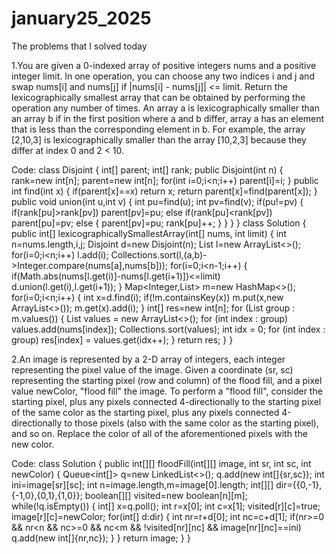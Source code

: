 # january25_2025
The problems that I solved today

1.You are given a 0-indexed array of positive integers nums and a positive integer limit. In one operation, you can choose any two indices i and j and swap nums[i] and nums[j] if |nums[i] - nums[j]| <= limit. Return the lexicographically smallest array that can be obtained by performing the operation any number of times. An array a is lexicographically smaller than an array b if in the first position where a and b differ, array a has an element that is less than the corresponding element in b. For example, the array [2,10,3] is lexicographically smaller than the array [10,2,3] because they differ at index 0 and 2 < 10.

Code:
class Disjoint
{
    int[] parent;
    int[] rank;
    public Disjoint(int n)
    {
        rank=new int[n];
        parent=new int[n];
        for(int i=0;i<n;i++)
            parent[i]=i;
    }
    public int find(int x)
    {
        if(parent[x]==x)
            return x;
        return parent[x]=find(parent[x]);
    }
    public void union(int u,int v)
    {
        int pu=find(u);
        int pv=find(v);
        if(pu!=pv)
        {
            if(rank[pu]>rank[pv])
                parent[pv]=pu;
            else if(rank[pu]<rank[pv])
                parent[pu]=pv;
            else
            {
                parent[pv]=pu;
                rank[pu]++;
            }
        }
    }
}
class Solution {
    public int[] lexicographicallySmallestArray(int[] nums, int limit) {
        int n=nums.length,i,j;
        Disjoint d=new Disjoint(n);
        List<Integer> l=new ArrayList<>();
        for(i=0;i<n;i++)
            l.add(i);
        Collections.sort(l,(a,b)->Integer.compare(nums[a],nums[b]));
        for(i=0;i<n-1;i++)
        {
            if(Math.abs(nums[l.get(i)]-nums[l.get(i+1)])<=limit)
                d.union(l.get(i),l.get(i+1));
        }
        Map<Integer,List<Integer>> m=new HashMap<>();
        for(i=0;i<n;i++)
        {
            int x=d.find(i);
            if(!m.containsKey(x))
                m.put(x,new ArrayList<>());
            m.get(x).add(i);
        }
        int[] res=new int[n];
        for (List<Integer> group : m.values()) {
            List<Integer> values = new ArrayList<>();
            for (int index : group)
                values.add(nums[index]);
            Collections.sort(values);
            int idx = 0;
            for (int index : group)
                res[index] = values.get(idx++);
        }
        return res;
    }
}

2.An image is represented by a 2-D array of integers, each integer representing the pixel value of the image. Given a coordinate (sr, sc) representing the starting pixel (row and column) of the flood fill, and a pixel value newColor, "flood fill" the image. To perform a "flood fill", consider the starting pixel, plus any pixels connected 4-directionally to the starting pixel of the same color as the starting pixel, plus any pixels connected 4-directionally to those pixels (also with the same color as the starting pixel), and so on. Replace the color of all of the aforementioned pixels with the new color.

Code:
class Solution {
    public int[][] floodFill(int[][] image, int sr, int sc, int newColor) {
        Queue<int[]> q=new LinkedList<>();
        q.add(new int[]{sr,sc});
        int ini=image[sr][sc];
        int n=image.length,m=image[0].length;
        int[][] dir={{0,-1},{-1,0},{0,1},{1,0}};
        boolean[][] visited=new boolean[n][m];
        while(!q.isEmpty())
        {
            int[] x=q.poll();
            int r=x[0];
            int c=x[1];
            visited[r][c]=true;
            image[r][c]=newColor;
            for(int[] d:dir)
            {
                int nr=r+d[0];
                int nc=c+d[1];
                if(nr>=0 && nr<n && nc>=0 && nc<m && !visited[nr][nc] && image[nr][nc]==ini)
                    q.add(new int[]{nr,nc});
            }
        }
        return image;
    }
}
